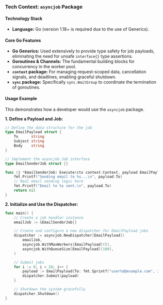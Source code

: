 ### Tech Context: `asyncjob` Package

#### Technology Stack

- **Language:** Go (version 1.18+ is required due to the use of Generics).

#### Core Go Features

- **Go Generics:** Used extensively to provide type safety for job payloads, eliminating the need for unsafe `interface{}` type assertions.
- **Goroutines & Channels:** The fundamental building blocks for concurrency in the worker pool.
- **`context` package:** For managing request-scoped data, cancellation signals, and deadlines, enabling graceful shutdown.
- **`sync` package:** Specifically `sync.WaitGroup` to coordinate the termination of goroutines.

#### Usage Example

This demonstrates how a developer would use the `asyncjob` package.

**1. Define a Payload and Job:**

```go
// Define the data structure for the job
type EmailPayload struct {
    To      string
    Subject string
    Body    string
}

// Implement the asyncjob.Job interface
type EmailSenderJob struct {}

func (j *EmailSenderJob) Execute(ctx context.Context, payload EmailPayload) error {
    fmt.Printf("Sending email to %s...\n", payload.To)
    // Real email sending logic here
    fmt.Printf("Email to %s sent.\n", payload.To)
    return nil
}
```

**2. Initialize and Use the Dispatcher:**

```go
func main() {
    // Create a job handler instance
    emailJob := &EmailSenderJob{}

    // Create and configure a new dispatcher for EmailPayload jobs
    dispatcher := asyncjob.NewDispatcher[EmailPayload](
        emailJob,
        asyncjob.WithMaxWorkers[EmailPayload](5),
        asyncjob.WithQueueSize[EmailPayload](100),
    )

    // Submit jobs
    for i := 0; i < 20; i++ {
        payload := EmailPayload{To: fmt.Sprintf("user%d@example.com", i)}
        dispatcher.Submit(payload)
    }

    // Shutdown the system gracefully
    dispatcher.Shutdown()
}
```
